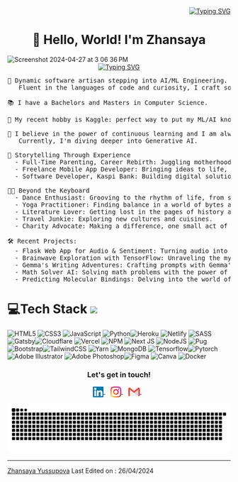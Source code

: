 <div align="right"><a href="https://git.io/typing-svg"><img src="https://readme-typing-svg.herokuapp.com?font=Jersey+25&size=30&duration=2000&pause=1000&color=000000&background=FFFFFF00&random=false&width=435&lines=🚀+Shaping+Tomorrow+with+AI/ML" alt="Typing SVG" /></a></div>
<h1 align="center"; font-family='serif';> 👋 Hello, World! I'm Zhansaya</h1>
<img width="1100" alt="Screenshot 2024-04-27 at 3 06 36 PM" src="https://github.com/yujansaya/yujansaya/assets/109923065/3ff209b7-f27d-4b9f-acbb-1f5cd1074568">

<div align="center"><a href="https://git.io/typing-svg"><img src="https://readme-typing-svg.herokuapp.com?font=Jersey+25&size=30&duration=2000&pause=1000&color=000000&background=FFFFFF00&random=false&width=435&lines=ML/AI+Engineer;Software+Developer;%20LLMs%20|%20GenAI%20|%20DataScience+Enthusiast;%20Python%20|%20PyTorch%20|%20Tensorflow|%20Scikit-learn;Continuous%20learner" alt="Typing SVG" /></a></div>

<pre>
🌟 Dynamic software artisan stepping into AI/ML Engineering. 
   Fluent in the languages of code and curiosity, I craft solutions that bridge the gap between innovation and impact. 
  
📚 I have a Bachelors and Masters in Computer Science.
  
📝 My recent hobby is Kaggle: perfect way to put my ML/AI knowledge in practice. <a href="https://www.kaggle.com/yujansaya">Visit My Kaggle Profile</a>
  
🌱 I believe in the power of continuous learning and I am always on the lookout for opportunities to broaden my skill set. 
   Currently, I'm diving deeper into Generative AI.
  
💼 Storytelling Through Experience
  - Full-Time Parenting, Career Rebirth: Juggling motherhood and career aspirations.
  - Freelance Mobile App Developer: Bringing ideas to life, one app at a time.
  - Software Developer, Kaspi Bank: Building digital solutions and embracing innovation.

💃🏻 Beyond the Keyboard
  - Dance Enthusiast: Grooving to the rhythm of life, from salsa to cyberspace.
  - Yoga Practitioner: Finding balance in a world of bytes and bits.
  - Literature Lover: Getting lost in the pages of history and fiction.
  - Travel Junkie: Exploring new cultures and cuisines.
  - Charity Advocate: Making a difference, one small act of kindness at a time.

🛠️ Recent Projects:
  - Flask Web App for Audio & Sentiment: Turning audio into insights with Flask. <a href="https://github.com/yujansaya/diarization_sentiment_analyse">Details</a>
  - Brainwave Exploration with TensorFlow: Unraveling the mysteries of brainwaves. <a href="https://github.com/yujansaya/harmful_brain_acitivity">Details</a>
  - Gemma's Writing Adventures: Crafting prompts with Gemma's help. <a href="https://github.com/yujansaya/gemma_prompt_recovery">Details</a>
  - Math Solver AI: Solving math problems with the power of AI. <a href="https://github.com/yujansaya/ai_math_solver">Details</a>
  - Predicting Molecular Bindings: Delving into the world of molecular interactions. <a href="https://github.com/yujansaya/molecule_binding_prediction">Details</a>
</pre>

# 💻Tech Stack <img src = "https://media2.giphy.com/media/QssGEmpkyEOhBCb7e1/giphy.gif?cid=ecf05e47a0n3gi1bfqntqmob8g9aid1oyj2wr3ds3mg700bl&rid=giphy.gif" width = 32px>

![HTML5](https://img.shields.io/badge/html5-%23E34F26.svg?style=for-the-badge&logo=html5&logoColor=white) ![CSS3](https://img.shields.io/badge/css3-%231572B6.svg?style=for-the-badge&logo=css3&logoColor=white) ![JavaScript](https://img.shields.io/badge/javascript-%23323330.svg?style=for-the-badge&logo=javascript&logoColor=%23F7DF1E) ![Python](https://img.shields.io/badge/python-darkblue.svg?style=for-the-badge&logo=python&logoColor=white)![Heroku](https://img.shields.io/badge/heroku-%23430098.svg?style=for-the-badge&logo=heroku&logoColor=white) ![Netlify](https://img.shields.io/badge/netlify-%23000000.svg?style=for-the-badge&logo=netlify&logoColor=#00C7B7) ![SASS](https://img.shields.io/badge/sass-firebrick.svg?style=for-the-badge&logo=sass&logoColor=white) ![Gatsby](https://img.shields.io/badge/gatsby-%23430098.svg?style=for-the-badge&logo=gatsby&logoColor=white)![Cloudflare](https://img.shields.io/badge/Cloudflare-F38020?style=for-the-badge&logo=Cloudflare&logoColor=white) ![Vercel](https://img.shields.io/badge/vercel-%23000000.svg?style=for-the-badge&logo=vercel&logoColor=white) ![NPM](https://img.shields.io/badge/NPM-6DA55F.svg?style=for-the-badge&logo=npm&logoColor=white) ![Next JS](https://img.shields.io/badge/Next-black?style=for-the-badge&logo=next.js&logoColor=white) ![NodeJS](https://img.shields.io/badge/node.js-6DA55F?style=for-the-badge&logo=node.js&logoColor=white) ![Pug](https://img.shields.io/badge/Pug-FFF?style=for-the-badge&logo=pug&logoColor=A86454) ![Bootstrap](https://img.shields.io/badge/bootstrap-%23430098.svg?style=for-the-badge&logo=bootstrap&logoColor=white)![TailwindCSS](https://img.shields.io/badge/tailwindcss-%2338B2AC.svg?style=for-the-badge&logo=tailwind-css&logoColor=white) ![Yarn](https://img.shields.io/badge/yarn-%232C8EBB.svg?style=for-the-badge&logo=yarn&logoColor=white) ![MongoDB](https://img.shields.io/badge/MongoDB-%234ea94b.svg?style=for-the-badge&logo=mongodb&logoColor=white) ![Tensorflow](https://img.shields.io/badge/tensorflow-orange.svg?style=for-the-badge&logo=tensorflow&logoColor=white)![Pytorch](https://img.shields.io/badge/pytorch-%23000000.svg?style=for-the-badge&logo=pytorch&logoColor=white)
![Adobe Illustrator](https://img.shields.io/badge/adobeillustrator-%23FF9A00.svg?style=for-the-badge&logo=adobeillustrator&logoColor=white) ![Adobe Photoshop](https://img.shields.io/badge/adobephotoshop-%2331A8FF.svg?style=for-the-badge&logo=adobephotoshop&logoColor=white)![Figma](https://img.shields.io/badge/figma-black.svg?style=for-the-badge&logo=figma&logoColor=red) ![Canva](https://img.shields.io/badge/Canva-%2300C4CC.svg?style=for-the-badge&logo=Canva&logoColor=white) ![Docker](https://img.shields.io/badge/docker-%230db7ed.svg?style=for-the-badge&logo=docker&logoColor=white)

<div align="center">
  <h3><b>Let's get in touch! </b></h3>
  </div>
<p align="center">
<a href="https://www.linkedin.com/in/yussupova-zhansaya/" target="_blank">
  <img align="center" alt="Zhansaya Yussupova | Linkedin" width="24px" src="https://github.com/SatYu26/SatYu26/blob/master/Assets/Linkedin.svg" />
</a> &nbsp;&nbsp;
<a href="https://www.instagram.com/eto_kuzya/" target="_blank">
  <img align="center" alt="Zhansaya Yussupova | Instagram" width="24px" src="https://github.com/SatYu26/SatYu26/blob/master/Assets/Instagram.svg" />
</a> &nbsp;&nbsp;
<a href="mailto:yujansaya@gmail.com" >
  <img align="center" alt="Zhansaya Yussupova | Gmail" width="26px" src="https://github.com/SatYu26/SatYu26/blob/master/Assets/Gmail.svg" />
</a> &nbsp;&nbsp;
<p>
<p align="center">
  <img src="https://github.com/StefanosSt/StefanosSt/blob/main/github-user-contribution.svg" alt="snake">
</p>

---

[Zhansaya Yussupova](https://github.com/yujansaya)
Last Edited on : 26/04/2024
